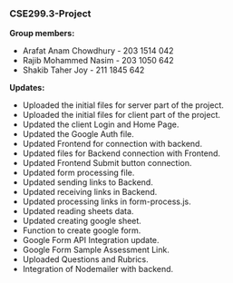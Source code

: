### CSE299.3-Project

**Group members:** 
- Arafat Anam Chowdhury - 203 1514 042 
- Rajib Mohammed Nasim - 203 1050 642
- Shakib Taher Joy - 211 1845 642

**Updates:**
- Uploaded the initial files for server part of the project. 
- Uploaded the initial files for client part of the project.
- Updated the client Login and Home Page.
- Updated the Google Auth file.
- Updated Frontend for connection with backend.
- Updated files for Backend connection with Frontend.
- Updated Frontend Submit button connection.
- Updated form processing file. 
- Updated sending links to Backend.  
- Updated receiving links in Backend.
- Updated processing links in form-process.js.
- Updated reading sheets data.
- Updated creating google sheet.
- Function to create google form. 
- Google Form API Integration update.
- Google Form Sample Assessment Link.
- Uploaded Questions and Rubrics. 
- Integration of Nodemailer with backend.